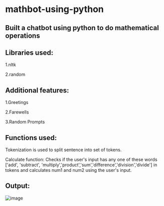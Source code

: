 # mathbot-using-python
## Built a chatbot using python to do mathematical operations
## Libraries used:
1.nltk

2.random
## Additional features:
1.Greetings

2.Farewells

3.Random Prompts

## Functions used:
Tokenization is used to split sentence into set of tokens.  

Calculate function: Checks if the user's input has any one of these words ['add', 'subtract', 'multiply','product','sum','difference','division','divide'] in tokens and calculates num1 and num2 using the user's input.

## Output:
![image](https://user-images.githubusercontent.com/94840531/221861174-a10b71cf-7089-4322-b8d4-63baeb05615a.png)
